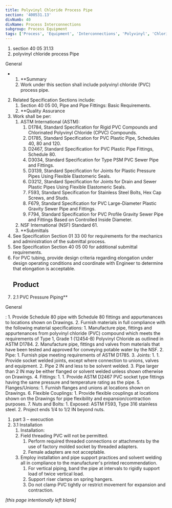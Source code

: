 ```yaml
---
title: Polyvinyl Chloride Process Pipe
section: '400531.13'
divNumb: 40
divName: Process Interconnections
subgroup: Process Equipment
tags: ['Process', 'Equipment', 'Interconnections', 'Polyvinyl', 'Chloride', 'Pipe']
---
```


   1. section 40 05 31.13
   1. polyvinyl chloride process Pipe 

General

* 
	1. **Summary
   1. Work under this section shall include polyvinyl chloride (PVC) process pipe. 
2. Related Specification Sections include:
	1. Section 40 05 00, Pipe and Pipe Fittings: Basic Requirements.
	2. **Quality Assurance
3. Work shall be per:
	1. ASTM International (ASTM):
		1. D1784, Standard Specification for Rigid PVC Compounds and Chlorinated Polyvinyl Chloride (CPVC) Compounds.
		2. D1785, Standard Specification for PVC Plastic Pipe, Schedules 40, 80 and 120.
		3. D2467, Standard Specification for PVC Plastic Pipe Fittings, Schedule 80.
		4. D3034, Standard Specification for Type PSM PVC Sewer Pipe and Fittings.
		5. D3139, Standard Specification for Joints for Plastic Pressure Pipes Using Flexible Elastomeric Seals.
		6. D3212, Standard Specification for Joints for Drain and Sewer Plastic Pipes Using Flexible Elastomeric Seals.
		7. F593, Standard Specification for Stainless Steel Bolts, Hex Cap Screws, and Studs.
		8. F679, Standard Specification for PVC Large-Diameter Plastic Gravity Sewer Pipe and Fittings.
		9. F794, Standard Specification for PVC Profile Gravity Sewer Pipe and Fittings Based on Controlled Inside Diameter.
	2. NSF International (NSF) Standard 61.
	3. **Submittals
4. See Specification Section 01 33 00 for requirements for the mechanics and administration of the submittal process.
5. See Specification Section 40 05 00 for additional submittal requirements.
6. For PVC tubing, provide design criteria regarding elongation under design operating conditions and coordinate with Engineer to determine that elongation is acceptable. 
   ## Product
1. 2.1 PVC Pressure Piping** 

General

:
	1. Provide Schedule 80 pipe with Schedule 80 fittings and appurtenances to locations shown on Drawings.
	2. Furnish materials in full compliance with the following material specifications:
		1. Manufacture pipe, fittings and appurtenances from polyvinyl chloride (PVC) compound which meets the requirements of Type 1, Grade 1 (12454-B) Polyvinyl Chloride as outlined in ASTM D1784.
		2. Manufacture pipe, fittings and valves from materials that have been tested and approved for conveying potable water by the NSF.
2. Pipe:
	1. Furnish pipe meeting requirements of ASTM D1785.
3. Joints:
      1. 
	1. Provide socket welded joints, except where connection to unions, valves and equipment.
	2. Pipe 2 IN and less to be solvent welded.
	3. Pipe larger than 2 IN may be either flanged or solvent welded unless shown otherwise on Drawings.
4. Fittings:
      1. 
	1. Provide ASTM D2467 PVC socket type fittings having the same pressure and temperature rating as the pipe.
5. Flanges/Unions:
	1. Furnish flanges and unions at locations shown on Drawings.
6. Flexible Couplings:
	1. Provide flexible couplings at locations shown on the Drawings for pipe flexibility and expansion/contraction purposes.
7. Nuts and Bolts:
	1. Exposed: ASTM F593, Type 316 stainless steel.
	2. Project ends 1/4 to 1/2 IN beyond nuts.
   1. part 3 – execuction
1. 3.1 Installation
   1. Installation:
	1.  Field threading PVC will not be permitted.
		1. Perform required threaded connections or attachments by the use of factory molded socket by threaded adapters.
		2. Female adapters are not acceptable.
	2. Employ installation and pipe support practices and solvent welding all in compliance to the manufacturer's printed recommendation.
		1. For vertical piping, band the pipe at intervals to rigidly support load of twice vertical load.
		2. Support riser clamps on spring hangers.
		3. Do not clamp PVC tightly or restrict movement for expansion and contraction.

*[this page intentionally left blank]*

